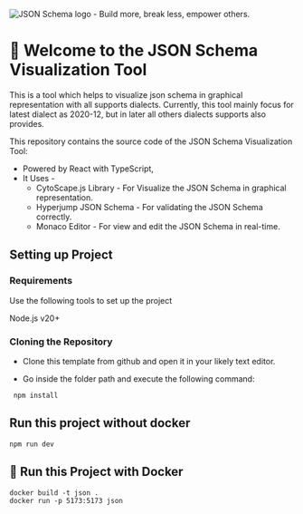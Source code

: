 ![JSON Schema logo - Build more, break less, empower others.](https://raw.githubusercontent.com/json-schema-org/.github/main/assets/json-schema-banner.png)

# 👋 Welcome to the JSON Schema Visualization Tool

This is a tool which helps to visualize json schema in graphical representation with all supports dialects. Currently, this tool mainly focus for latest dialect as 2020-12, but in later all others dialects supports also provides.

This repository contains the source code of the JSON Schema Visualization Tool:

* Powered by React with TypeScript,
* It Uses -
    * CytoScape.js Library - For Visualize the JSON Schema in graphical representation.
    * Hyperjump JSON Schema - For validating the JSON Schema correctly.
    * Monaco Editor - For view and edit the JSON Schema in real-time.

## Setting up Project    

### Requirements

Use the following tools to set up the project

Node.js v20+

### Cloning the Repository

* Clone this template from github and open it in your likely text editor.



* Go inside the folder path and execute the following command:

```
 npm install
``` 

##  Run this project without docker 

```
npm run dev
```

## 🐳 Run this Project with Docker

```
docker build -t json .
docker run -p 5173:5173 json
```






